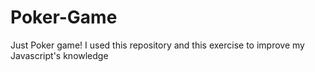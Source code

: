 # Poker-Game
Just Poker game! I used this repository and this exercise to improve my Javascript's knowledge
